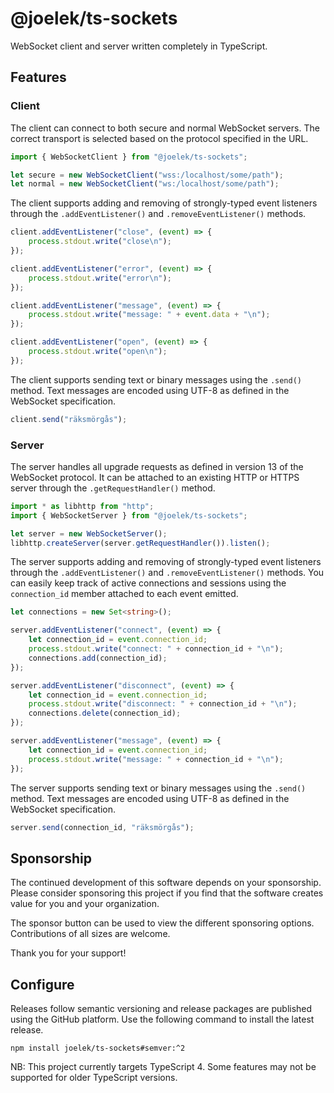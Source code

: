 # @joelek/ts-sockets

WebSocket client and server written completely in TypeScript.

## Features

### Client

The client can connect to both secure and normal WebSocket servers. The correct transport is selected based on the protocol specified in the URL.

```ts
import { WebSocketClient } from "@joelek/ts-sockets";

let secure = new WebSocketClient("wss:/localhost/some/path");
let normal = new WebSocketClient("ws:/localhost/some/path");
```

The client supports adding and removing of strongly-typed event listeners through the `.addEventListener()` and `.removeEventListener()` methods.

```ts
client.addEventListener("close", (event) => {
	process.stdout.write("close\n");
});

client.addEventListener("error", (event) => {
	process.stdout.write("error\n");
});

client.addEventListener("message", (event) => {
	process.stdout.write("message: " + event.data + "\n");
});

client.addEventListener("open", (event) => {
	process.stdout.write("open\n");
});
```

The client supports sending text or binary messages using the `.send()` method. Text messages are encoded using UTF-8 as defined in the WebSocket specification.

```ts
client.send("räksmörgås");
```

### Server

The server handles all upgrade requests as defined in version 13 of the WebSocket protocol. It can be attached to an existing HTTP or HTTPS server through the `.getRequestHandler()` method.

```ts
import * as libhttp from "http";
import { WebSocketServer } from "@joelek/ts-sockets";

let server = new WebSocketServer();
libhttp.createServer(server.getRequestHandler()).listen();
```

The server supports adding and removing of strongly-typed event listeners through the `.addEventListener()` and `.removeEventListener()` methods. You can easily keep track of active connections and sessions using the `connection_id` member attached to each event emitted.

```ts
let connections = new Set<string>();

server.addEventListener("connect", (event) => {
	let connection_id = event.connection_id;
	process.stdout.write("connect: " + connection_id + "\n");
	connections.add(connection_id);
});

server.addEventListener("disconnect", (event) => {
	let connection_id = event.connection_id;
	process.stdout.write("disconnect: " + connection_id + "\n");
	connections.delete(connection_id);
});

server.addEventListener("message", (event) => {
	let connection_id = event.connection_id;
	process.stdout.write("message: " + connection_id + "\n");
});
```

The server supports sending text or binary messages using the `.send()` method. Text messages are encoded using UTF-8 as defined in the WebSocket specification.

```ts
server.send(connection_id, "räksmörgås");
```

## Sponsorship

The continued development of this software depends on your sponsorship. Please consider sponsoring this project if you find that the software creates value for you and your organization.

The sponsor button can be used to view the different sponsoring options. Contributions of all sizes are welcome.

Thank you for your support!

## Configure

Releases follow semantic versioning and release packages are published using the GitHub platform. Use the following command to install the latest release.

```
npm install joelek/ts-sockets#semver:^2
```

NB: This project currently targets TypeScript 4. Some features may not be supported for older TypeScript versions.
